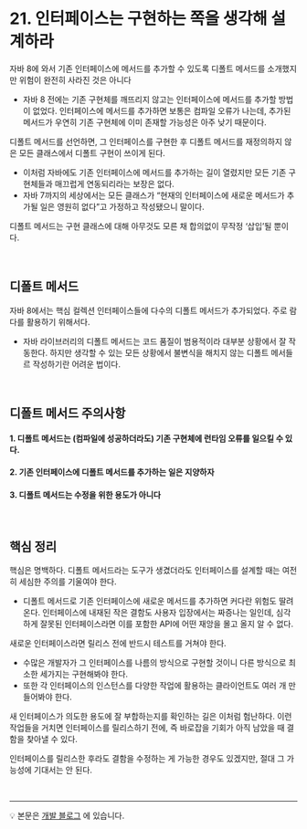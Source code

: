 # 21. 인터페이스는 구현하는 쪽을 생각해 설계하라
자바 8에 와서 기존 인터페이스에 메서드를 추가할 수 있도록 디폴트 메서드를 소개했지만 위험이 완전히 사라진 것은 아니다
- 자바 8 전에는 기존 구현체를 깨뜨리지 않고는 인터페이스에 메서드를 추가할 방법이 없었다. 인터페이스에 메서드를 추가하면 보통은 컴파일 오류가 나는데, 추가된 메서드가 우연히 기존 구현체에 이미 존재할 가능성은 아주 낮기 때문이다.


디폴트 메서드를 선언하면, 그 인터페이스를 구현한 후 디폴트 메서드를 재정의하지 않은 모든 클래스에서 디폴트 구현이 쓰이게 된다.
- 이처럼 자바에도 기존 인터페이스에 메서드를 추가하는 길이 열렸지만 모든 기존 구현체들과 매끄럽게 연동되리라는 보장은 없다.
- 자바 7까지의 세상에서는 모든 클래스가 “현재의 인터페이스에 새로운 메서드가 추가될 일은 영원히 없다”고 가정하고 작성됐으니 말이다.

디폴트 메서드는 구현 클래스에 대해 아무것도 모른 채 합의없이 무작정 ‘삽입’될 뿐이다.

<br>

## 디폴트 메서드 
자바 8에서는 핵심 컬렉션 인터페이스들에 다수의 디폴트 메서드가 추가되었다. 주로 람다를 활용하기 위해서다.
- 자바 라이브러리의 디폴트 메서드는 코드 품질이 범용적이라 대부분 상황에서 잘 작동한다. 하지만 생각할 수 있는 모든 상황에서 불변식을 해치지 않는 디폴트 메서들르 작성하기란 어려운 법이다.

<br>

## 디폴트 메서드 주의사항
#### 1. 디폴트 메서드는 (컴파일에 성공하더라도) 기존 구현체에 런타임 오류를 일으킬 수 있다.
#### 2. 기존 인터페이스에 디폴트 메서드를 추가하는 일은 지양하자
#### 3. 디폴트 메서드는 수정을 위한 용도가 아니다

<br>

## 핵심 정리
핵심은 명백하다. 디폴트 메서드라는 도구가 생겼더라도 인터페이스를 설계할 때는 여전히 세심한 주의를 기울여야 한다.
- 디폴트 메서드로 기존 인터페이스에 새로운 메서드를 추가하면 커다란 위험도 딸려 온다. 인터페이스에 내재된 작은 결함도 사용자 입장에서는 짜증나는 일인데, 심각하게 잘못된 인터페이스라면 이를 포함한 API에 어떤 재앙을 몰고 올지 알 수 없다.


새로운 인터페이스라면 릴리스 전에 반드시 테스트를 거쳐야 한다.
- 수많은 개발자가 그 인터페이스를 나름의 방식으로 구현할 것이니 다른 방식으로 최소한 세가지는 구현해봐야 한다.
- 또한 각 인터페이스의 인스턴스를 다양한 작업에 활용하는 클라이언트도 여러 개 만들어봐야 한다.


새 인터페이스가 의도한 용도에 잘 부합하는지를 확인하는 길은 이처럼 험난하다. 이런 작업들을 거치면 인터페이스를 릴리스하기 전에, 즉 바로잡을 기회가 아직 남았을 때 결함을 찾아낼 수 있다.



인터페이스를 릴리스한 후라도 결함을 수정하는 게 가능한 경우도 있겠지만, 절대 그 가능성에 기대서는 안 된다.


<br>

--- 

💡 본문은 [개발 블로그](https://loosie.tistory.com/656) 에 있습니다.